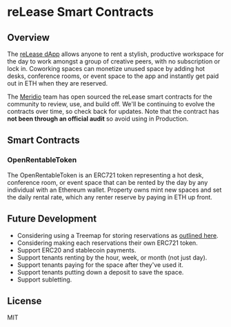 # reLease Smart Contracts
## Overview
The [reLease dApp](https://leasing.meridio.co/) allows anyone to rent a stylish, productive workspace for the day to work amongst a group of creative peers, with no subscription or lock in. Coworking spaces can monetize unused space by adding hot desks, conference rooms, or event space to the app and instantly get paid out in ETH when they are reserved.

The [Meridio](https://www.meridio.co/) team has open sourced the reLease smart contracts for the community to review, use, and build off. We'll be continuing to evolve the contracts over time, so check back for updates. Note that the contract has **not been through an official audit** so avoid using in Production.

## Smart Contracts
### OpenRentableToken
The OpenRentableToken is an ERC721 token representing a hot desk, conference room, or event space that can be rented by the day by any individual with an Ethereum wallet. Property owns mint new spaces and set the daily rental rate, which any renter reserve by paying in ETH up front.

## Future Development
* Considering using a Treemap for storing reservations as [outlined here](https://medium.com/coinmonks/erc809-1201-tokenizing-non-fungible-access-abdc5018c49).
* Considering making each reservations their own ERC721 token.
* Support ERC20 and stablecoin payments.
* Support tenants renting by the hour, week, or month (not just day).
* Support tenants paying for the space after they've used it.
* Support tenants putting down a deposit to save the space.
* Support subletting.

## License
MIT